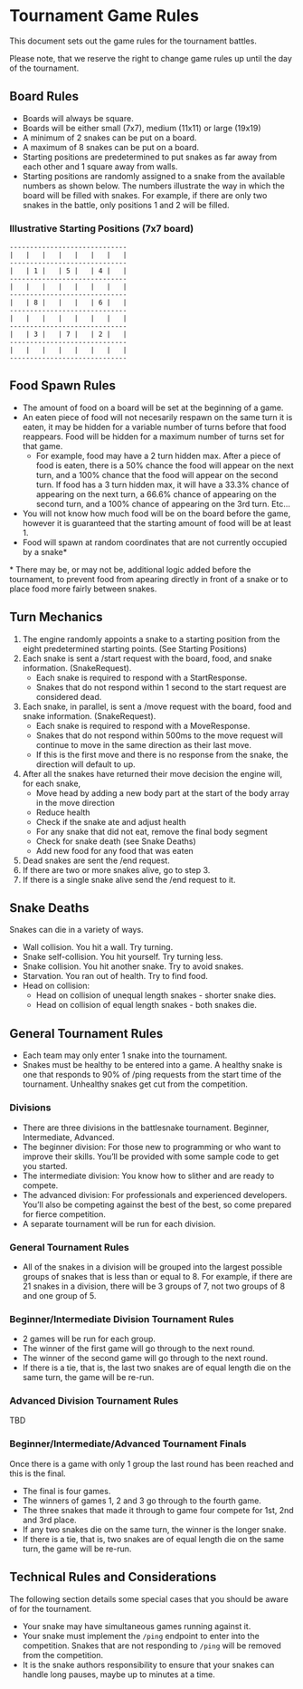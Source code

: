 # Tournament Game Rules
This document sets out the game rules for the tournament battles.

Please note, that we reserve the right to change game rules up until the day of the tournament.

## Board Rules
- Boards will always be square.
- Boards will be either small (7x7), medium (11x11) or large (19x19)
- A minimum of 2 snakes can be put on a board.
- A maximum of 8 snakes can be put on a board.
- Starting positions are predetermined to put snakes as far away from each other and 1 square away from walls.
- Starting positions are randomly assigned to a snake from the available numbers as shown below.  The numbers 
illustrate the way in which the board will be filled with snakes.  For example, if there are only two snakes in the battle, 
only positions 1 and 2 will be filled.

### Illustrative Starting Positions (7x7 board)
``` 
-----------------------------
|   |   |   |   |   |   |   | 
-----------------------------
|   | 1 |   | 5 |   | 4 |   | 
-----------------------------
|   |   |   |   |   |   |   | 
-----------------------------
|   | 8 |   |   |   | 6 |   | 
-----------------------------
|   |   |   |   |   |   |   | 
-----------------------------
|   | 3 |   | 7 |   | 2 |   | 
-----------------------------
|   |   |   |   |   |   |   | 
-----------------------------
```

## Food Spawn Rules

- The amount of food on a board will be set at the beginning of a game.  
- An eaten piece of food will not necesarily respawn on the same turn it is eaten, it may be hidden for a variable number of turns before that food reappears.  Food will be hidden for a maximum number of turns set for that game.  
    - For example, food may have a 2 turn hidden max.  After a piece of food is eaten, there is a 50% chance the food will appear on the next turn, and a 100% chance that the food will appear on the second turn.  If food has a 3 turn hidden max, it will have a 33.3% chance of appearing on the next turn, a 66.6% chance of appearing on the second turn, and a 100% chance of appearing on the 3rd turn. Etc...
- You will not know how much food will be on the board before the game, however it is guaranteed that the starting amount of food will be at least 1.
- Food will spawn at random coordinates that are not currently occupied by a snake*

\* There may be, or may not be, additional logic added before the tournament, to prevent food from apearing directly in front of a snake or to place food more fairly between snakes.

## Turn Mechanics
1. The engine randomly appoints a snake to a starting position from the eight predetermined starting points.  (See Starting Positions) 
1. Each snake is sent a /start request with the board, food, and snake information. (SnakeRequest).
   - Each snake is required to respond with a StartResponse.  
   - Snakes that do not respond within 1 second to the start request are considered dead.
3. Each snake, in parallel, is sent a /move request with the board, food and snake information. (SnakeRequest).
   - Each snake is required to respond with a MoveResponse.  
   - Snakes that do not respond within 500ms to the move request will continue to move in the same direction as their last move.  
   - If this is the first move and there is no response from the snake, the direction will default to up.
1. After all the snakes have returned their move decision the engine will, for each snake,
   - Move head by adding a new body part at the start of the body array in the move direction
   - Reduce health
   - Check if the snake ate and adjust health
   - For any snake that did not eat, remove the final body segment
   - Check for snake death (see Snake Deaths)
   - Add new food for any food that was eaten
1. Dead snakes are sent the /end request.
1. If there are two or more snakes alive, go to step 3.
1. If there is a single snake alive send the /end request to it.

## Snake Deaths
Snakes can die in a variety of ways. 

- Wall collision. You hit a wall.  Try turning.
- Snake self-collision. You hit yourself. Try turning less.
- Snake collision. You hit another snake.  Try to avoid snakes.
- Starvation.  You ran out of health.  Try to find food.
- Head on collision:
  - Head on collision of unequal length snakes - shorter snake dies.
  - Head on collision of equal length snakes - both snakes die.

## General Tournament Rules
- Each team may only enter 1 snake into the tournament.
- Snakes must be healthy to be entered into a game.  A healthy snake is one that responds to 90% of /ping requests from the start time of the tournament.  Unhealthy snakes get cut from the competition.

### Divisions
- There are three divisions in the battlesnake tournament.  Beginner, Intermediate, Advanced.
- The beginner division: For those new to programming or who want to improve their skills. You’ll be provided with some sample code to get you started.
- The intermediate division: You know how to slither and are ready to compete.
- The advanced division: For professionals and experienced developers. You’ll also be competing against the best of the best, so come prepared for fierce competition.
- A separate tournament will be run for each division.

### General Tournament Rules
- All of the snakes in a division will be grouped into the largest possible groups of snakes that is less than or equal to 8.
For example, if there are 21 snakes in a division, there will be 3 groups of 7, not two groups of 8 and one group of 5.

### Beginner/Intermediate Division Tournament Rules
- 2 games will be run for each group.
- The winner of the first game will go through to the next round.
- The winner of the second game will go through to the next round.
- If there is a tie, that is, the last two snakes are of equal length die on the same turn, the game will be re-run.

### Advanced Division Tournament Rules
TBD

### Beginner/Intermediate/Advanced Tournament Finals
Once there is a game with only 1 group the last round has been reached and this is the final.
- The final is four games.  
- The winners of games 1, 2 and 3 go through to the fourth game.
- The three snakes that made it through to game four compete for 1st, 2nd and 3rd place.
- If any two snakes die on the same turn, the winner is the longer snake.
- If there is a tie, that is, two snakes are of equal length die on the same turn, the game will be re-run.

## Technical Rules and Considerations
The following section details some special cases that you should be aware of for the tournament.
- Your snake may have simultaneous games running against it. 
- Your snake must implement the `/ping` endpoint to enter into the competition.  Snakes that are not responding to `/ping` will be removed from the competition.
- It is the snake authors responsibility to ensure that your snakes can handle long pauses, maybe up to minutes at a time.
